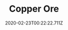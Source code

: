 ---
templateKey: blog-post
featuredpost: false
date: 2020-02-23T00:22:22.711Z
featuredimage: /img/Copper_Ore.png
title: Copper Ore
description: Copper Ore
type: resource
sellPrice: 5
tags:
  - resource
---